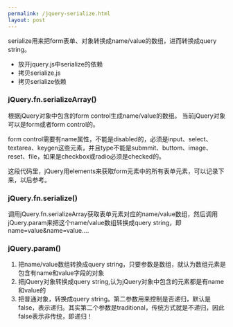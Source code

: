 ```yaml
---
permalink: /jquery-serialize.html
layout: post
---
```


serialize用来把form表单、对象转换成name/value的数组，进而转换成query string。  

- 放开jquery.js中serialize的依赖
- 拷贝serialize.js
- 拷贝serialize依赖


### jQuery.fn.serializeArray()
根据jQuery对象中包含的form control生成name/value的数组。  当前jQuery对象可以是form或者form control的。

form control需要有name属性，不能是disabled的，必须是input、select、textarea、keygen这些元素，并且type不能是submmit、buttom、image、reset、file，如果是checkbox或radio必须是checked的。

这段代码里，jQuery用elements来获取form元素中的所有表单元素，可以记录下来，以后参考。

### jQuery.fn.serialize()
调用jQuery.fn.serializeArray获取表单元素对应的name/value数组，然后调用jQuery.param来把这个name/value数组转换成query string，即name=value&name=value....

### jQuery.param()

1. 把name/value数组转换成query string，只要参数是数组，就认为数组元素是包含有name和value字段的对象
2. 把jQuery对象转换成query string,认为jQuery对象中包含的元素都是有name和value的
3. 把普通对象，转换成query string。第二参数用来控制是否递归，默认是false，表示递归。其实第二个参数是traditional，传统方式就是不递归，因此false表示非传统，即递归！


